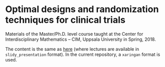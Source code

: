 #  Optimal designs and randomization techniques for clinical trials

Materials of the  Master/Ph.D. level course taught at the Center for Interdisciplinary Mathematics – CIM, Uppsala University in Spring, 2018.

The content is the same as [here](https://github.com/yevgenryeznik/rnd-course2018) (where lectures are available in `slidy_presentation` format). In the current repository, a `xaringan` format is used.
